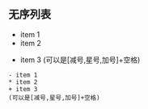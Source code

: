 ## 无序列表


- item 1
- item 2
* item 3
(可以是[减号,星号,加号]+空格)

```
- item 1
* item 2
+ item 3
(可以是[减号,星号,加号]+空格)
```


